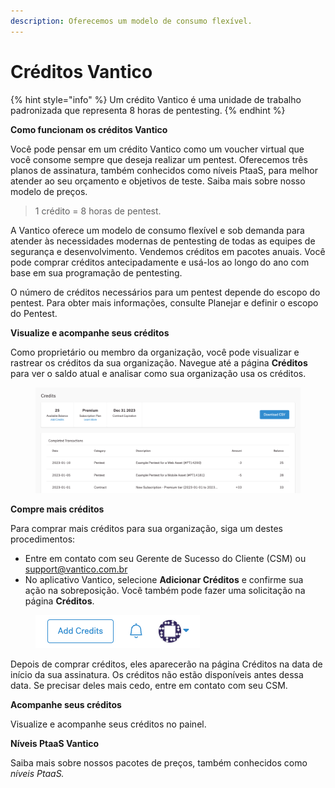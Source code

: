 ```yaml
---
description: Oferecemos um modelo de consumo flexível.
---
```


# Créditos Vantico

{% hint style="info" %}
Um crédito Vantico é uma unidade de trabalho padronizada que representa 8 horas de pentesting.
{% endhint %}



**Como funcionam os créditos Vantico**

Você pode pensar em um crédito Vantico como um voucher virtual que você consome sempre que deseja realizar um pentest. Oferecemos três planos de assinatura, também conhecidos como níveis PtaaS, para melhor atender ao seu orçamento e objetivos de teste. Saiba mais sobre nosso modelo de preços.

> 1 crédito = 8 horas de pentest.

A Vantico oferece um modelo de consumo flexível e sob demanda para atender às necessidades modernas de pentesting de todas as equipes de segurança e desenvolvimento. Vendemos créditos em pacotes anuais. Você pode comprar créditos antecipadamente e usá-los ao longo do ano com base em sua programação de pentesting.

O número de créditos necessários para um pentest depende do escopo do pentest. Para obter mais informações, consulte Planejar e definir o escopo do Pentest.



**Visualize e acompanhe seus créditos**

Como proprietário ou membro da organização, você pode visualizar e rastrear os créditos da sua organização. Navegue até a página **Créditos** para ver o saldo atual e analisar como sua organização usa os créditos.

<figure><img src="../../.gitbook/assets/CreditsPage.png" alt=""><figcaption></figcaption></figure>



**Compre mais créditos**

Para comprar mais créditos para sua organização, siga um destes procedimentos:

* Entre em contato com seu Gerente de Sucesso do Cliente (CSM) ou support@vantico.com.br
* No aplicativo Vantico, selecione **Adicionar Créditos** e confirme sua ação na sobreposição. Você também pode fazer uma solicitação na página **Créditos**.

<figure><img src="../../.gitbook/assets/AddCredits.png" alt=""><figcaption></figcaption></figure>

Depois de comprar créditos, eles aparecerão na página Créditos na data de início da sua assinatura. Os créditos não estão disponíveis antes dessa data. Se precisar deles mais cedo, entre em contato com seu CSM.



**Acompanhe seus créditos**

Visualize e acompanhe seus créditos no painel.



**Níveis PtaaS Vantico**

Saiba mais sobre nossos pacotes de preços, também conhecidos como _níveis PtaaS._
